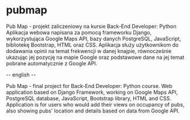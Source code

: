 # pubmap

Pub Map - projekt zaliczeniowy na kursie Back-End Developer: Python
Aplikacja webowa napisana za pomocą frameworku Django, wykorzystująca
Google Maps API, bazy danych PostgreSQL, JavaScript, bibliotekę Bootstrap,
HTML oraz CSS. Aplikacja służy użytkownikom do dodawania opinii na temat
frekwencji w danej knajpie, równocześnie ukazując jej pozycję na mapie Google
oraz podstawowe dane na jej temat pobrane automatycznie z Google API.


-- english -- 

Pub Map - final project for Back-End Developer: Python course. 
Web application based on Django Framework, working on Google Maps API, PostgreSQL database, JavaScript, Bootstrap library, HTML and CSS. Application is for users who would add their views on occupancy of pubs, also showing pubs' location and details based on data from Google API. 

